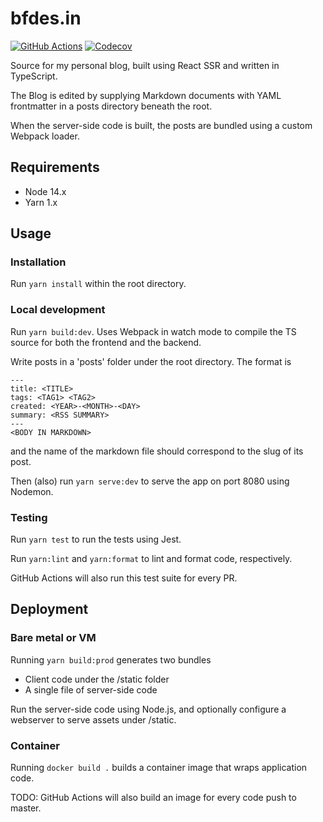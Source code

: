 # bfdes.in

[![GitHub Actions](https://github.com/bfdes/bfdes.in/workflows/Test/badge.svg?branch=master)](https://github.com/bfdes/bfdes.in/actions?query=workflow%3ATest)
[![Codecov](https://codecov.io/gh/bfdes/bfdes.in/branch/master/graph/badge.svg)](https://codecov.io/gh/bfdes/bfdes.in)

Source for my personal blog, built using React SSR and written in TypeScript.

The Blog is edited by supplying Markdown documents with YAML frontmatter in a posts directory beneath the root.

When the server-side code is built, the posts are bundled using a custom Webpack loader.

## Requirements

- Node 14.x
- Yarn 1.x

## Usage

### Installation

Run `yarn install` within the root directory.

### Local development

Run `yarn build:dev`. Uses Webpack in watch mode to compile the TS source for both the frontend and the backend.

Write posts in a 'posts' folder under the root directory. The format is

```
---
title: <TITLE>
tags: <TAG1> <TAG2>
created: <YEAR>-<MONTH>-<DAY>
summary: <RSS SUMMARY>
---
<BODY IN MARKDOWN>
```

and the name of the markdown file should correspond to the slug of its post.

Then (also) run `yarn serve:dev` to serve the app on port 8080 using Nodemon.

### Testing

Run `yarn test` to run the tests using Jest.

Run `yarn:lint` and `yarn:format` to lint and format code, respectively.

GitHub Actions will also run this test suite for every PR.

## Deployment

### Bare metal or VM

Running `yarn build:prod` generates two bundles

- Client code under the /static folder
- A single file of server-side code

Run the server-side code using Node.js, and optionally configure a webserver to serve assets under /static.

### Container

Running `docker build .` builds a container image that wraps application code.

TODO: GitHub Actions will also build an image for every code push to master.
